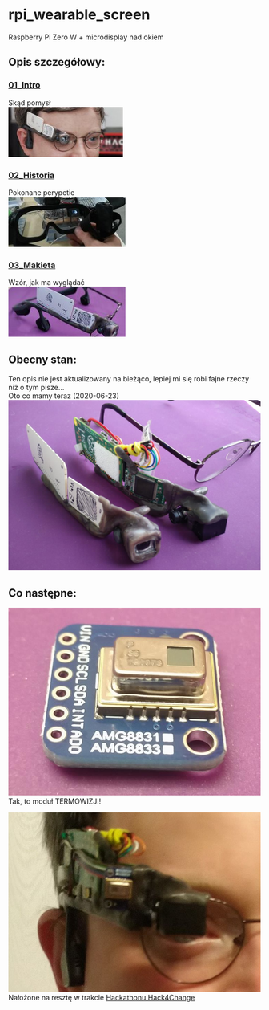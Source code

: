# rpi_wearable_screen
Raspberry Pi Zero W + microdisplay nad okiem

## Opis szczegółowy:

### [01_Intro](01_Intro.md)
Skąd pomysł<br>
[![](_pics/index/tn_sec01.jpg)](01_Intro.md)

### [02_Historia](02_Historia.md)
Pokonane perypetie<br>
[![](_pics/index/tn_sec02.jpg)](02_Historia.md)

### [03_Makieta](03_Makieta.md)
Wzór, jak ma wyglądać<br>
[![](_pics/index/tn_sec03.jpg)](03_Makieta.md)


## Obecny stan:
Ten opis nie jest aktualizowany na bieżąco, lepiej mi się robi fajne rzeczy niż o tym pisze...<br>
Oto co mamy teraz (2020-06-23)<br>
![Od makiety do prototypu](_pics/pic_odmakietydo01.jpg)

## Co następne:<br>
![Termowizja](_pics/pic_amg8833_02.jpg)<br>
Tak, to moduł TERMOWIZJI!

![Termowizja](_pics/pic_with_thermal_closeup_01.jpg)<br>
Nałożone na resztę w trakcie [Hackathonu Hack4Change](https://hack4change.tech/)